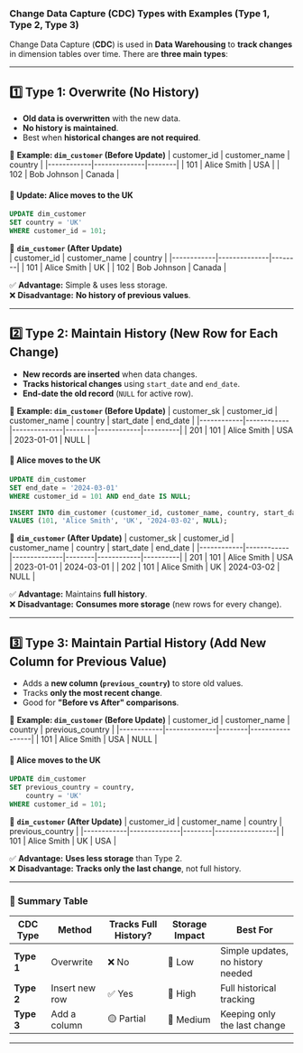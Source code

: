 ### **Change Data Capture (CDC) Types with Examples (Type 1, Type 2, Type 3)**
Change Data Capture (**CDC**) is used in **Data Warehousing** to **track changes** in dimension tables over time. There are **three main types**:

---

## **1️⃣ Type 1: Overwrite (No History)**
- **Old data is overwritten** with the new data.
- **No history is maintained**.
- Best when **historical changes are not required**.

📌 **Example: `dim_customer` (Before Update)**
| customer_id | customer_name | country |
|------------|--------------|--------|
| 101        | Alice Smith  | USA    |
| 102        | Bob Johnson  | Canada |

#### **🔹 Update: Alice moves to the UK**
```sql
UPDATE dim_customer
SET country = 'UK'
WHERE customer_id = 101;
```

📌 **`dim_customer` (After Update)**  
| customer_id | customer_name | country |
|------------|--------------|--------|
| 101        | Alice Smith  | UK     |
| 102        | Bob Johnson  | Canada |

✅ **Advantage:** Simple & uses less storage.  
❌ **Disadvantage:** **No history of previous values**.  

---

## **2️⃣ Type 2: Maintain History (New Row for Each Change)**
- **New records are inserted** when data changes.
- **Tracks historical changes** using `start_date` and `end_date`.
- **End-date the old record** (`NULL` for active row).

📌 **Example: `dim_customer` (Before Update)**
| customer_sk | customer_id | customer_name | country | start_date | end_date |
|------------|------------|--------------|--------|------------|----------|
| 201        | 101        | Alice Smith  | USA    | 2023-01-01 | NULL     |

#### **🔹 Alice moves to the UK**
```sql
UPDATE dim_customer
SET end_date = '2024-03-01'
WHERE customer_id = 101 AND end_date IS NULL;

INSERT INTO dim_customer (customer_id, customer_name, country, start_date, end_date)
VALUES (101, 'Alice Smith', 'UK', '2024-03-02', NULL);
```

📌 **`dim_customer` (After Update)**
| customer_sk | customer_id | customer_name | country | start_date | end_date |
|------------|------------|--------------|--------|------------|----------|
| 201        | 101        | Alice Smith  | USA    | 2023-01-01 | 2024-03-01 |
| 202        | 101        | Alice Smith  | UK     | 2024-03-02 | NULL     |

✅ **Advantage:** Maintains **full history**.  
❌ **Disadvantage:** **Consumes more storage** (new rows for every change).  

---

## **3️⃣ Type 3: Maintain Partial History (Add New Column for Previous Value)**
- Adds a **new column (`previous_country`)** to store old values.
- Tracks **only the most recent change**.
- Good for **"Before vs After" comparisons**.

📌 **Example: `dim_customer` (Before Update)**
| customer_id | customer_name | country | previous_country |
|------------|--------------|--------|-----------------|
| 101        | Alice Smith  | USA    | NULL            |

#### **🔹 Alice moves to the UK**
```sql
UPDATE dim_customer
SET previous_country = country, 
    country = 'UK'
WHERE customer_id = 101;
```

📌 **`dim_customer` (After Update)**
| customer_id | customer_name | country | previous_country |
|------------|--------------|--------|-----------------|
| 101        | Alice Smith  | UK     | USA             |

✅ **Advantage:** **Uses less storage** than Type 2.  
❌ **Disadvantage:** **Tracks only the last change**, not full history.  

---

### **🚀 Summary Table**
| CDC Type  | **Method** | **Tracks Full History?** | **Storage Impact** | **Best For** |
|-----------|-----------|------------------|---------------|------------|
| **Type 1** | Overwrite | ❌ No | 🔹 Low | Simple updates, no history needed |
| **Type 2** | Insert new row | ✅ Yes | 🔺 High | Full historical tracking |
| **Type 3** | Add a column | 🟡 Partial | 🔸 Medium | Keeping only the last change |
---
